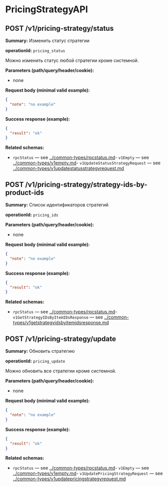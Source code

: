 # PricingStrategyAPI

## POST /v1/pricing-strategy/status

**Summary:** Изменить статус стратегии

**operationId:** `pricing_status`

Можно изменить статус любой стратегии кроме системной.

**Parameters (path/query/header/cookie):**
- none

**Request body (minimal valid example):**
```json
{
  "note": "no example"
}
```

**Success response (example):**
```json
{
  "result": "ok"
}
```

**Related schemas:**
- `rpcStatus` — see [../common-types/rpcstatus.md](../common-types/rpcstatus.md)- `v1Empty` — see [../common-types/v1empty.md](../common-types/v1empty.md)- `v1UpdateStatusStrategyRequest` — see [../common-types/v1updatestatusstrategyrequest.md](../common-types/v1updatestatusstrategyrequest.md)
## POST /v1/pricing-strategy/strategy-ids-by-product-ids

**Summary:** Список идентификаторов стратегий

**operationId:** `pricing_ids`

**Parameters (path/query/header/cookie):**
- none

**Request body (minimal valid example):**
```json
{
  "note": "no example"
}
```

**Success response (example):**
```json
{
  "result": "ok"
}
```

**Related schemas:**
- `rpcStatus` — see [../common-types/rpcstatus.md](../common-types/rpcstatus.md)- `v1GetStrategyIDsByItemIDsResponse` — see [../common-types/v1getstrategyidsbyitemidsresponse.md](../common-types/v1getstrategyidsbyitemidsresponse.md)
## POST /v1/pricing-strategy/update

**Summary:** Обновить стратегию

**operationId:** `pricing_update`

Можно обновить все стратегии кроме системной.

**Parameters (path/query/header/cookie):**
- none

**Request body (minimal valid example):**
```json
{
  "note": "no example"
}
```

**Success response (example):**
```json
{
  "result": "ok"
}
```

**Related schemas:**
- `rpcStatus` — see [../common-types/rpcstatus.md](../common-types/rpcstatus.md)- `v1Empty` — see [../common-types/v1empty.md](../common-types/v1empty.md)- `v1UpdatePricingStrategyRequest` — see [../common-types/v1updatepricingstrategyrequest.md](../common-types/v1updatepricingstrategyrequest.md)
